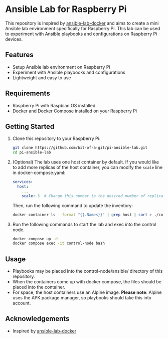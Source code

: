 # Ansible Lab for Raspberry Pi

This repository is inspired by [ansible-lab-docker](https://github.com/LMtx/ansible-lab-docker) and aims to create a mini Ansible lab environment specifically for Raspberry Pi. This lab can be used to experiment with Ansible playbooks and configurations on Raspberry Pi devices.

## Features

- Setup Ansible lab environment on Raspberry Pi
- Experiment with Ansible playbooks and configurations
- Lightweight and easy to use

## Requirements

- Raspberry Pi with Raspbian OS installed
- Docker and Docker Compose installed on your Raspberry Pi

## Getting Started

1. Clone this repository to your Raspberry Pi:
    ```bash
    git clone https://github.com/bit-of-a-git/pi-ansible-lab.git
    cd pi-ansible-lab
    ```

2. (Optional) The lab uses one host container by default. If you would like to add more replicas of the host container, you can modify the `scale` line in docker-compose.yaml:
    ```yaml
    services:
      host:
        ...
        scale: 3  # Change this number to the desired number of replicas
    ```

    Then, run the following command to update the inventory:
    ```bash
    docker container ls --format "{{.Names}}" | grep host | sort > ./control-node/ansible/inventory
    ```

3. Run the following commands to start the lab and exec into the control node.

    ```bash
    docker compose up -d
    docker compose exec -it control-node bash
    ```

## Usage

- Playbooks may be placed into the control-node/ansible/ directory of this repository.
- When the containers come up with docker compose, the files should be placed into the container.
- For space, the host containers use an Alpine image. **Please note**: Alpine uses the APK package manager, so playbooks should take this into account.

## Acknowledgements

- Inspired by [ansible-lab-docker](https://github.com/LMtx/ansible-lab-docker)
